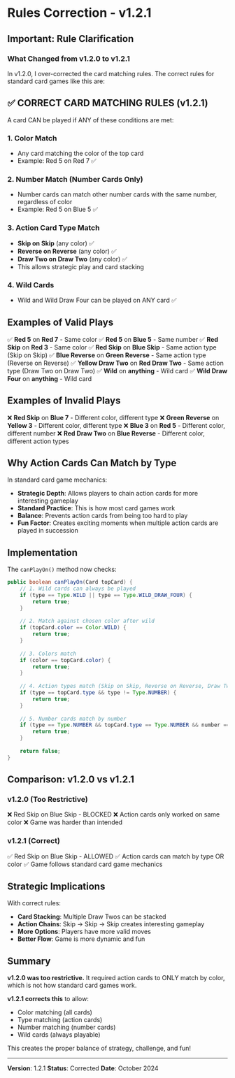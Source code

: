 # Rules Correction - v1.2.1

## Important: Rule Clarification

### What Changed from v1.2.0 to v1.2.1

In v1.2.0, I over-corrected the card matching rules. The correct rules for standard card games like this are:

## ✅ CORRECT CARD MATCHING RULES (v1.2.1)

A card CAN be played if ANY of these conditions are met:

### 1. Color Match
- Any card matching the color of the top card
- Example: Red 5 on Red 7 ✅

### 2. Number Match (Number Cards Only)
- Number cards can match other number cards with the same number, regardless of color
- Example: Red 5 on Blue 5 ✅

### 3. Action Card Type Match
- **Skip on Skip** (any color) ✅
- **Reverse on Reverse** (any color) ✅  
- **Draw Two on Draw Two** (any color) ✅
- This allows strategic play and card stacking

### 4. Wild Cards
- Wild and Wild Draw Four can be played on ANY card ✅

## Examples of Valid Plays

✅ **Red 5** on **Red 7** - Same color
✅ **Red 5** on **Blue 5** - Same number
✅ **Red Skip** on **Red 3** - Same color
✅ **Red Skip** on **Blue Skip** - Same action type (Skip on Skip)
✅ **Blue Reverse** on **Green Reverse** - Same action type (Reverse on Reverse)
✅ **Yellow Draw Two** on **Red Draw Two** - Same action type (Draw Two on Draw Two)
✅ **Wild** on **anything** - Wild card
✅ **Wild Draw Four** on **anything** - Wild card

## Examples of Invalid Plays

❌ **Red Skip** on **Blue 7** - Different color, different type
❌ **Green Reverse** on **Yellow 3** - Different color, different type
❌ **Blue 3** on **Red 5** - Different color, different number
❌ **Red Draw Two** on **Blue Reverse** - Different color, different action types

## Why Action Cards Can Match by Type

In standard card game mechanics:
- **Strategic Depth**: Allows players to chain action cards for more interesting gameplay
- **Standard Practice**: This is how most card games work
- **Balance**: Prevents action cards from being too hard to play
- **Fun Factor**: Creates exciting moments when multiple action cards are played in succession

## Implementation

The `canPlayOn()` method now checks:

```java
public boolean canPlayOn(Card topCard) {
    // 1. Wild cards can always be played
    if (type == Type.WILD || type == Type.WILD_DRAW_FOUR) {
        return true;
    }
    
    // 2. Match against chosen color after wild
    if (topCard.color == Color.WILD) {
        return true;
    }
    
    // 3. Colors match
    if (color == topCard.color) {
        return true;
    }
    
    // 4. Action types match (Skip on Skip, Reverse on Reverse, Draw Two on Draw Two)
    if (type == topCard.type && type != Type.NUMBER) {
        return true;
    }
    
    // 5. Number cards match by number
    if (type == Type.NUMBER && topCard.type == Type.NUMBER && number == topCard.number) {
        return true;
    }
    
    return false;
}
```

## Comparison: v1.2.0 vs v1.2.1

### v1.2.0 (Too Restrictive)
❌ Red Skip on Blue Skip - BLOCKED
❌ Action cards only worked on same color
❌ Game was harder than intended

### v1.2.1 (Correct)
✅ Red Skip on Blue Skip - ALLOWED
✅ Action cards can match by type OR color
✅ Game follows standard card game mechanics

## Strategic Implications

With correct rules:
- **Card Stacking**: Multiple Draw Twos can be stacked
- **Action Chains**: Skip → Skip → Skip creates interesting gameplay
- **More Options**: Players have more valid moves
- **Better Flow**: Game is more dynamic and fun

## Summary

**v1.2.0 was too restrictive.** It required action cards to ONLY match by color, which is not how standard card games work.

**v1.2.1 corrects this** to allow:
- Color matching (all cards)
- Type matching (action cards)
- Number matching (number cards)
- Wild cards (always playable)

This creates the proper balance of strategy, challenge, and fun!

---

**Version**: 1.2.1
**Status**: Corrected
**Date**: October 2024
